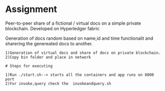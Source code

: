 # Assignment

Peer-to-peer share of a fictional / virtual docs on a simple private blockchain.
Developed on Hyperledger fabric

Generation of docs random based on name,id and time functionalit and sharering the genereated docs to another.
```
1)Generation of virtual docs and share of docs on private blockchain.
2)Copy bin folder and place in network

# Steps for executing 

1)Run ./start.sh--> starts all the containers and app runs on 8000 port
2)For invoke,query check the  invokeandquery.sh
  
  

